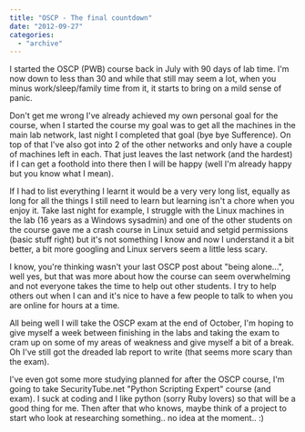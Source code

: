 ```yaml
---
title: "OSCP - The final countdown"
date: "2012-09-27"
categories: 
  - "archive"
---
```


I started the OSCP (PWB) course back in July with 90 days of lab time. I'm now down to less than 30 and while that still may seem a lot, when you minus work/sleep/family time from it, it starts to bring on a mild sense of panic.

Don't get me wrong I've already achieved my own personal goal for the course, when I started the course my goal was to get all the machines in the main lab network, last night I completed that goal (bye bye Sufference). On top of that I've also got into 2 of the other networks and only have a couple of machines left in each. That just leaves the last network (and the hardest) if I can get a foothold into there then I will be happy (well I'm already happy but you know what I mean).

If I had to list everything I learnt it would be a very very long list, equally as long for all the things I still need to learn but learning isn't a chore when you enjoy it. Take last night for example, I struggle with the Linux machines in the lab (16 years as a Windows sysadmin) and one of the other students on the course gave me a crash course in Linux setuid and setgid permissions (basic stuff right) but it's not something I know and now I understand it a bit better, a bit more googling and Linux servers seem a little less scary.

I know, you're thinking wasn't your last OSCP post about "being alone...", well yes, but that was more about how the course can seem overwhelming and not everyone takes the time to help out other students. I try to help others out when I can and it's nice to have a few people to talk to when you are online for hours at a time.

All being well I will take the OSCP exam at the end of October, I'm hoping to give myself a week between finishing in the labs and taking the exam to cram up on some of my areas of weakness and give myself a bit of a break. Oh I've still got the dreaded lab report to write (that seems more scary than the exam).

I've even got some more studying planned for after the OSCP course, I'm going to take SecurityTube.net "Python Scripting Expert" course (and exam). I suck at coding and I like python (sorry Ruby lovers) so that will be a good thing for me. Then after that who knows, maybe think of a project to start who look at researching something.. no idea at the moment.. :)
